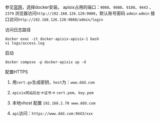 参见[官网](https://apisix.apache.org/zh/docs/apisix/installation-guide/)，选择docker安装。
apisix占用的端口：`9000`、`9080`、`9180`、`9443` 、`2379`
浏览器访问`http://192.168.126.128:9000`，默认账号密码 `admin` `admin`
接口访问`http://192.168.126.128:9080/admin/login`

访问日志路径
```
docker exec -it docker-apisix-apisix-1 bash
vi logs/access.log
```
启动
```
docker compose -p docker-apisix up -d
```
配置HTTPS
1. 用`cert.go`生成密钥，`host`为：`www.ddd.com`
2. `apisix网站后台`->`证书`-> `cert.pem`、`key.pem`
3. 本地vhost 配置 `192.168.2.70 www.ddd.com`

4. `api`访问：`https://www.ddd.com:9443/xxx`
